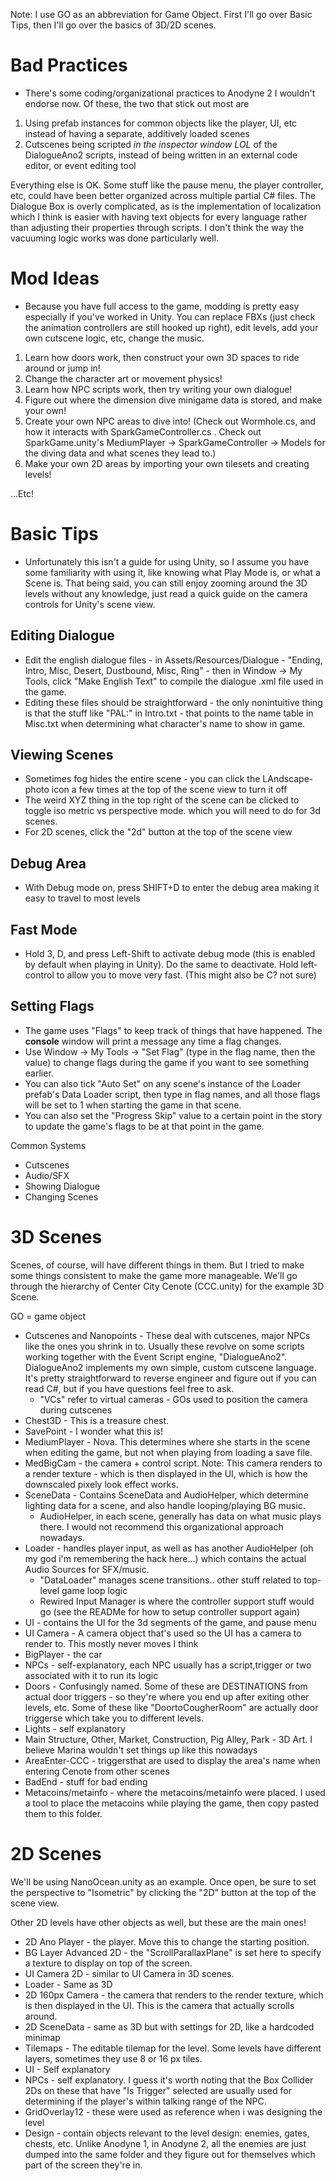 

Note: I use GO as an abbreviation for Game Object.
First I'll go over Basic Tips, then I'll go over the basics of 3D/2D scenes.
# Bad Practices
* There's some coding/organizational practices to Anodyne 2 I wouldn't endorse now. Of these, the two that stick out most are

1. Using prefab instances for common objects like the player, UI, etc instead of having a separate, additively loaded scenes
2. Cutscenes being scripted *in the inspector window LOL* of the DialogueAno2 scripts, instead of being written in an external code editor, or event editing tool

Everything else is OK. Some stuff like the pause menu, the player controller, etc, could have been better organized across multiple partial C# files. The Dialogue Box is overly complicated, as is the implementation of localization which I think is easier with having text objects for every language rather than adjusting their properties through scripts. I don't think the way the vacuuming logic works was done particularly well.
# Mod Ideas
* Because you have full access to the game, modding is pretty easy especially if you've worked in Unity. You can replace FBXs (just check the animation controllers are still hooked up right), edit levels, add your own cutscene logic, etc, change the music.

1. Learn how doors work, then construct your own 3D spaces to ride around or jump in!
2. Change the character art or movement physics!
3. Learn how NPC scripts work, then try writing your own dialogue! 
4. Figure out where the dimension dive minigame data is stored, and make your own!
5. Create your own NPC areas to dive into! (Check out Wormhole.cs, and how it interacts with SparkGameController.cs . Check out SparkGame.unity's MediumPlayer -> SparkGameController -> Models for the diving data and what scenes they lead to.)
6. Make your own 2D areas by importing your own tilesets and creating levels!

...Etc!

# Basic Tips 
* Unfortunately this isn't a guide for using Unity, so I assume you have some familiarity with using it, like knowing what Play Mode is, or what a Scene is. That being said, you can still enjoy zooming around the 3D levels without any knowledge, just read a quick guide on the camera controls for Unity's scene view.

## Editing Dialogue
* Edit the english dialogue files - in Assets/Resources/Dialogue - "Ending, Intro, Misc, Desert, Dustbound, Misc, Ring" - then in Window -> My Tools, click "Make English Text" to compile the dialogue .xml file used in the game.
* Editing these files should be straightforward - the only nonintuitive thing is that the stuff like "PAL:" in Intro.txt - that points to the name table in Misc.txt when determining what character's name to show in game.

## Viewing Scenes
* Sometimes fog hides the entire scene - you can click the LAndscape-photo icon a few times at the top of the scene view to turn it off
* The weird XYZ thing in the top right of the scene can be clicked to toggle iso metric vs perspective mode. which you will need to do for 3d scenes.
* For 2D scenes, click the "2d" button at the top of the scene view
## Debug Area
* With Debug mode on, press SHIFT+D to enter the debug area making it easy to travel to most levels
## Fast Mode
* Hold 3, D, and press Left-Shift to activate debug mode (this is enabled by default when playing in Unity). Do the same to deactivate. Hold left-control to allow you to move very fast. (This might also be C? not sure)
## Setting Flags
* The game uses "Flags" to keep track of things that have happened. The **console** window will print a message any time a flag changes. 
* Use Window -> My Tools -> "Set Flag" (type in the flag name, then the value) to change flags during the game if you want to see something earlier.
* You can also tick "Auto Set" on any scene's instance of the Loader prefab's Data Loader script, then type in flag names, and all those flags will be set to 1 when starting the game in that scene.
* You can also set the "Progress Skip" value to a certain point in the story to update the game's flags to be at that point in the game.

Common Systems
* Cutscenes
* Audio/SFX
* Showing Dialogue
* Changing Scenes

# 3D Scenes

Scenes, of course, will have different things in them. But I tried to make some things consistent to make the game more manageable. We'll go through the hierarchy of Center City Cenote (CCC.unity) for the example 3D Scene.

GO = game object

* Cutscenes and Nanopoints - These deal with cutscenes, major NPCs like the ones you shrink in to. Usually these revolve on some scripts working together with the Event Script engine, "DialogueAno2". DialogueAno2 implements my own simple, custom cutscene language. It's pretty straightforward to reverse engineer and figure out if you can read C#, but if you have questions feel free to ask.
	* "VCs" refer to virtual cameras - GOs used to position the camera during cutscenes
* Chest3D - This is a treasure chest.
* SavePoint - I wonder what this is!
* MediumPlayer - Nova. This determines where she starts in the scene when editing the game, but not when playing from loading a save file.
* MedBigCam - the camera + control script. Note: This camera renders to a render texture - which is then displayed in the UI, which is how the downscaled pixely look effect works.
* SceneData - Contains SceneData and AudioHelper, which determine lighting data for a scene, and also handle looping/playing BG music.
	* AudioHelper, in each scene, generally has data on what music plays there. I would not recommend this organizational approach nowadays.
* Loader - handles player input, as well as has another AudioHelper (oh my god i'm remembering the hack here...) which contains the actual Audio Sources for SFX/music.
	* "DataLoader" manages scene transitions.. other stuff related to top-level game loop logic
	* Rewired Input Manager is where the controller support stuff would go (see the READMe for how to setup controller support again)
* UI - contains the UI for the 3d segments of the game, and pause menu
* UI Camera -  A camera object that's used so the UI has a camera to render to. This mostly never moves I think
* BigPlayer - the car
* NPCs - self-explanatory, each NPC usually has a script,trigger or two associated with it to run its logic
* Doors - Confusingly named. Some of these are DESTINATIONS from actual door triggers - so they're where you end up after exiting other levels, etc. Some of these like "DoortoCougherRoom" are actually door triggerse which take you to different levels.
* Lights - self explanatory
* Main Structure, Other, Market, Construction, Pig Alley, Park - 3D Art. I believe Marina wouldn't set things up like this nowadays
* AreaEnter-CCC - triggersthat are used to display the area's name when entering Cenote from other scenes
* BadEnd - stuff for bad ending
* Metacoins/metainfo - where the metacoins/metainfo were placed. I used a tool to place the metacoins while playing the game, then copy pasted them to this folder.



# 2D Scenes

We'll be using NanoOcean.unity as an example.
Once open, be sure to set the perspective to "Isometric" by clicking the "2D" button at the top of the scene view.

Other 2D levels have other objects as well, but these are the main ones!

* 2D Ano Player - the player. Move this to change the starting position.
* BG Layer Advanced 2D - the "ScrollParallaxPlane" is set here to specify a texture to display on top of the screen.
* UI Camera 2D - similar to UI Camera in 3D scenes.
* Loader - Same as 3D
* 2D 160px Camera - the camera that renders to the render texture, which is then displayed in the UI. This is the camera that actually scrolls around.
* 2D SceneData - same as 3D but with settings for 2D, like a hardcoded minimap
* Tilemaps - The editable tilemap for the level. Some levels have different layers, sometimes they use 8 or 16 px tiles.
* UI - Self explanatory
* NPCs - self explanatory. I guess it's worth noting that the Box Collider 2Ds on these that have "Is Trigger" selected are usually used for determining if the player's within talking range of the NPC.
* GridOverlay12 - these were used as reference when i was designing the level
* Design - contain objects relevant to the level design: enemies, gates, chests, etc. Unlike Anodyne 1, in Anodyne 2, all the enemies are just dumped into the same folder and they figure out for themselves which part of the screen they're in.